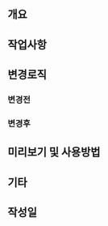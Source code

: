 <!-- 
1. 제목은 한 줄로 작성 
2. 제목은 50자 이내
3.[말머리] 제목 #이슈번호
4. 제목 끝에 마침표 x
5. 제목은 명령문으로, 과거형 x

* 제목 말머리 종류
수정: 기존 코드 수정
생성: 새로 만들기
삭제
추가: 기존 코드 수정하지 않고 추가

* 작성 후 development에서 이슈 연결하기
-->


## 개요
<!-- 작업 배경 (작업한 이유) 작성 -->

## 작업사항
<!-- 작업한 내용 작성 -->

## 변경로직
### 변경전


### 변경후


## 미리보기 및 사용방법
<!-- 미리보기 파일 첨부와 함께 사용 방법 작성. 이미지, 동영상 등 작업 내용을 확인할 수 있는 파일 첨부 -->

## 기타
<!-- 작업한 파일 이름 작성 -->

## 작성일
<!-- 풀 리퀘스트 작성한 날짜 작성 -->

